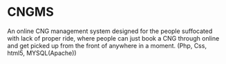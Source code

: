 # CNGMS
An online CNG management system designed for the people suffocated with lack of proper ride, where people can just book a CNG through online and get picked up from the front of anywhere in a moment. (Php, Css, html5, MYSQL(Apache))
